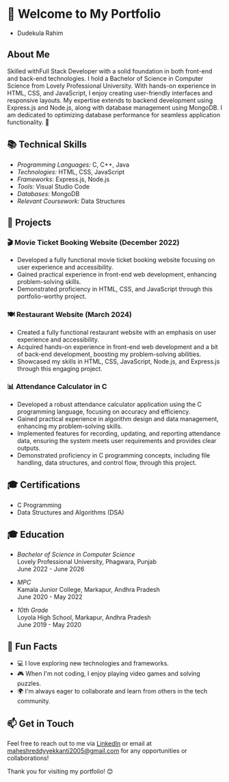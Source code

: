 # 👋 Welcome to My Portfolio
 - Dudekula Rahim
## About Me
Skilled withFull Stack Developer with a solid foundation in both front-end and back-end technologies. I hold a Bachelor of Science in Computer Science from Lovely Professional University. With hands-on experience in HTML, CSS, and JavaScript, I enjoy creating user-friendly interfaces and responsive layouts. My expertise extends to backend development using Express.js and Node.js, along with database management using MongoDB. I am dedicated to optimizing database performance for seamless application functionality. 🚀

## 📚 Technical Skills
- *Programming Languages:* C, C++, Java
- *Technologies:* HTML, CSS, JavaScript
- *Frameworks:* Express.js, Node.js
- *Tools:* Visual Studio Code
- *Databases:* MongoDB
- *Relevant Coursework:* Data Structures

## 🌟 Projects

### 🎬 Movie Ticket Booking Website (December 2022)
- Developed a fully functional movie ticket booking website focusing on user experience and accessibility.
- Gained practical experience in front-end web development, enhancing problem-solving skills.
- Demonstrated proficiency in HTML, CSS, and JavaScript through this portfolio-worthy project.

### 🍽 Restaurant Website (March 2024)
- Created a fully functional restaurant website with an emphasis on user experience and accessibility.
- Acquired hands-on experience in front-end web development and a bit of back-end development, boosting my problem-solving abilities.
- Showcased my skills in HTML, CSS, JavaScript, Node.js, and Express.js through this engaging project.

### 📊 Attendance Calculator in C
- Developed a robust attendance calculator application using the C programming language, focusing on accuracy and efficiency.
- Gained practical experience in algorithm design and data management, enhancing my problem-solving skills.
- Implemented features for recording, updating, and reporting attendance data, ensuring the system meets user requirements and provides clear outputs.
- Demonstrated proficiency in C programming concepts, including file handling, data structures, and control flow, through this project.

## 🎓 Certifications
- C Programming
- Data Structures and Algorithms (DSA)

## 🎓 Education
- *Bachelor of Science in Computer Science*  
  Lovely Professional University, Phagwara, Punjab  
  June 2022 - June 2026

- *MPC*  
  Kamala Junior College, Markapur, Andhra Pradesh  
  June 2020 - May 2022

- *10th Grade*  
  Loyola High School, Markapur, Andhra Pradesh  
  June 2019 - May 2020

## 🌈 Fun Facts
- 💻 I love exploring new technologies and frameworks.
- 🎮 When I'm not coding, I enjoy playing video games and solving puzzles.
- 🌍 I'm always eager to collaborate and learn from others in the tech community.

## 📫 Get in Touch
Feel free to reach out to me via [LinkedIn](your-linkedin-url) or email at [maheshreddyyekkanti2005@gmail.com](mailto:maheshreddyyekkanti2005@gmail.com) for any opportunities or collaborations!

Thank you for visiting my portfolio! 😊
